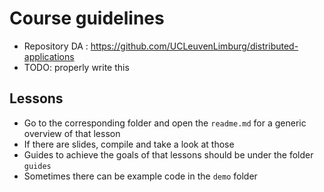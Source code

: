 # Course guidelines

* Repository DA : https://github.com/UCLeuvenLimburg/distributed-applications
* TODO: properly write this

## Lessons

* Go to the corresponding folder and open the `readme.md` for a generic overview of that lesson
* If there are slides, compile and take a look at those
* Guides to achieve the goals of that lessons should be under the folder `guides`
* Sometimes there can be example code in the `demo` folder
